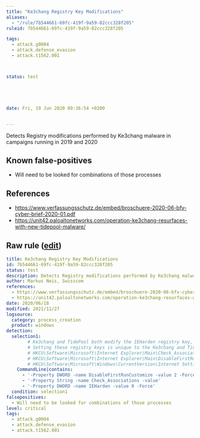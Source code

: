 ```yaml
---
title: "Ke3chang Registry Key Modifications"
aliases:
  - "/rule/7b544661-69fc-419f-9a59-82ccc328f205"
ruleid: 7b544661-69fc-419f-9a59-82ccc328f205

tags:
  - attack.g0004
  - attack.defense_evasion
  - attack.t1562.001



status: test





date: Fri, 19 Jun 2020 09:36:54 +0200


---
```


Detects Registry modifications performed by Ke3chang malware in campaigns running in 2019 and 2020

<!--more-->


## Known false-positives

* Will need to be looked for combinations of those processes



## References

* https://www.verfassungsschutz.de/embed/broschuere-2020-06-bfv-cyber-brief-2020-01.pdf
* https://unit42.paloaltonetworks.com/operation-ke3chang-resurfaces-with-new-tidepool-malware/


## Raw rule ([edit](https://github.com/SigmaHQ/sigma/edit/master/rules/windows/process_creation/proc_creation_win_apt_ke3chang_regadd.yml))
```yaml
title: Ke3chang Registry Key Modifications
id: 7b544661-69fc-419f-9a59-82ccc328f205
status: test
description: Detects Registry modifications performed by Ke3chang malware in campaigns running in 2019 and 2020
author: Markus Neis, Swisscom
references:
  - https://www.verfassungsschutz.de/embed/broschuere-2020-06-bfv-cyber-brief-2020-01.pdf
  - https://unit42.paloaltonetworks.com/operation-ke3chang-resurfaces-with-new-tidepool-malware/
date: 2020/06/18
modified: 2021/11/27
logsource:
  category: process_creation
  product: windows
detection:
  selection1:
        # Ke3chang and TidePool both modify the IEHarden registry key, as well as the following list of keys. 
        # Setting these registry keys is unique to the Ke3chang and TidePool malware families.
        # HKCU\Software\Microsoft\Internet Explorer\Main\Check_Associations
        # HKCU\Software\Microsoft\Internet Explorer\Main\DisableFirstRunCustomize
        # HKCU\Software\Microsoft\Windows\CurrentVersion\Internet Settings\ZoneMap\IEharden
    CommandLine|contains:
      - '-Property DWORD -name DisableFirstRunCustomize -value 2 -Force'
      - '-Property String -name Check_Associations -value'
      - '-Property DWORD -name IEHarden -value 0 -Force'
  condition: selection1
falsepositives:
  - Will need to be looked for combinations of those processes
level: critical
tags:
  - attack.g0004
  - attack.defense_evasion
  - attack.t1562.001

```
